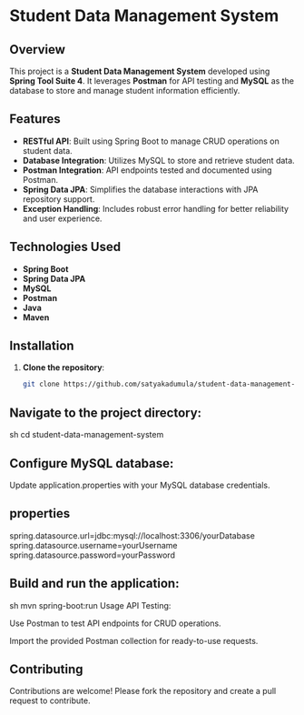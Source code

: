 # Student Data Management System

## Overview
This project is a **Student Data Management System** developed using **Spring Tool Suite 4**. It leverages **Postman** for API testing and **MySQL** as the database to store and manage student information efficiently.

## Features
- **RESTful API**: Built using Spring Boot to manage CRUD operations on student data.
- **Database Integration**: Utilizes MySQL to store and retrieve student data.
- **Postman Integration**: API endpoints tested and documented using Postman.
- **Spring Data JPA**: Simplifies the database interactions with JPA repository support.
- **Exception Handling**: Includes robust error handling for better reliability and user experience.

## Technologies Used
- **Spring Boot**
- **Spring Data JPA**
- **MySQL**
- **Postman**
- **Java**
- **Maven**

## Installation
1. **Clone the repository**:
   ```sh
   git clone https://github.com/satyakadumula/student-data-management-system.git
## Navigate to the project directory:

sh
cd student-data-management-system
## Configure MySQL database:

Update application.properties with your MySQL database credentials.

## properties
spring.datasource.url=jdbc:mysql://localhost:3306/yourDatabase
spring.datasource.username=yourUsername
spring.datasource.password=yourPassword
## Build and run the application:

sh
mvn spring-boot:run
Usage
API Testing:

Use Postman to test API endpoints for CRUD operations.

Import the provided Postman collection for ready-to-use requests.

## Contributing
Contributions are welcome! Please fork the repository and create a pull request to contribute.
